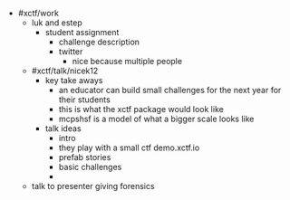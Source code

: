 - #xctf/work
	- luk and estep
		- student assignment
			- challenge description
			- twitter
				- nice because multiple people
	- #xctf/talk/nicek12
		- key take aways
			- an educator can build small challenges for the next year for their students
			- this is what the xctf package would look like
			- mcpshsf is a model of what a bigger scale looks like
		- talk ideas
			- intro
			- they play with a small ctf demo.xctf.io
			- prefab stories
			- basic challenges
			-
	- talk to presenter giving forensics